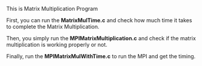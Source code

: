 This is Matrix Multiplication Program

First, you can run the **MatrixMulTime.c** and check how much time it takes to complete the Matrix Multiplication.

Then, you simply run the **MPIMatrixMultiplication.c** and check if the matrix multiplication is working properly or not. 

Finally, run the **MPIMatrixMulWithTime.c** to run the MPI and get the timing. 